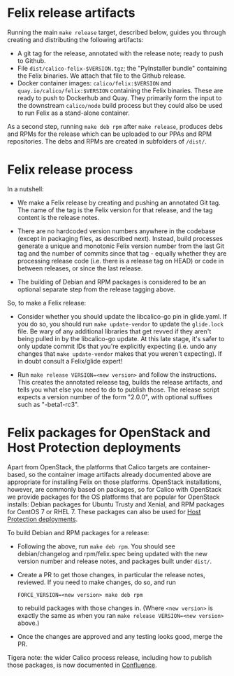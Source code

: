 # Felix release artifacts

Running the main `make release` target, described below, guides you
through creating and distributing the following artifacts:

- A git tag for the release, annotated with the release note; ready to
  push to Github.
- File `dist/calico-felix-$VERSION.tgz`; the "PyInstaller bundle"
  containing the Felix binaries.  We attach that file to the
  Github release.
- Docker container images: `calico/felix:$VERSION` and
  `quay.io/calico/felix:$VERSION` containing the Felix binaries.  These
  are ready to push to Dockerhub and Quay.  They primarily form the input
  to the downstream `calico/node` build process but they could also
  be used to run Felix as a stand-alone container.

As a second step, running `make deb rpm` after `make release`, produces
debs and RPMs for the release which can be uploaded to our PPAs and
RPM repositories.  The debs and RPMs are created in subfolders of
`/dist/`.

# Felix release process

In a nutshell:

- We make a Felix release by creating and pushing an annotated Git tag.  The
  name of the tag is the Felix version for that release, and the tag content is
  the release notes.

- There are no hardcoded version numbers anywhere in the codebase (except in
  packaging files, as described next).  Instead, build processes generate a
  unique and monotonic Felix version number from the last Git tag and the
  number of commits since that tag - equally whether they are processing
  release code (i.e. there is a release tag on HEAD) or code in between
  releases, or since the last release.

- The building of Debian and RPM packages is considered to be an optional
  separate step from the release tagging above.

So, to make a Felix release:

- Consider whether you should update the libcalico-go pin in glide.yaml.
  If you do so, you should run `make update-vendor` to update the
  `glide.lock` file.  Be wary of any additional libraries that get
  revved if they aren't being pulled in by the libcalico-go update. At
  this late stage, it's safer to only update commit IDs that you're
  explicitly expecting (i.e. undo any changes that `make update-vendor`
  makes that you weren't expecting).  If in doubt consult a Felix/glide
  expert!

- Run `make release VERSION=<new version>` and follow the instructions.  This
  creates the annotated release tag, builds the release artifacts, and tells
  you what else you need to do to publish those.  The release script
  expects a version number of the form "2.0.0", with optional suffixes
  such as "-beta1-rc3".

# Felix packages for OpenStack and Host Protection deployments

Apart from OpenStack, the platforms that Calico targets are container-based, so
the container image artifacts already documented above are appropriate for
installing Felix on those platforms.  OpenStack installations, however, are
commonly based on packages, so for Calico with OpenStack we provide packages
for the OS platforms that are popular for OpenStack installs: Debian packages
for Ubuntu Trusty and Xenial, and RPM packages for CentOS 7 or RHEL 7.  These
packages can also be used for [Host Protection
deployments](https://docs.projectcalico.org/master/getting-started/bare-metal/bare-metal#installing-felix).

To build Debian and RPM packages for a release:

- Following the above, run `make deb rpm`.  You should see debian/changelog and
  rpm/felix.spec being updated with the new version number and release notes,
  and packages built under `dist/`.

- Create a PR to get those changes, in particular the release notes, reviewed.
  If you need to make changes, do so, and run

      FORCE_VERSION=<new version> make deb rpm

  to rebuild packages with those changes in.  (Where `<new version>` is exactly
  the same as when you ran `make release VERSION=<new version>` above.)

- Once the changes are approved and any testing looks good, merge the PR.

Tigera note: the wider Calico process release, including how to publish those
packages, is now documented in
[Confluence](https://tigera.atlassian.net/wiki/spaces/ENG/pages/17039710/Release+Process).
